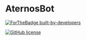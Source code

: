 # AternosBot
[![ForTheBadge built-by-developers](http://ForTheBadge.com/images/badges/built-by-developers.svg)](https://GitHub.com/MrNereof/)

[![GitHub license](https://img.shields.io/badge/License-MIT-brightgreen.svg?style=flat-square)](https://github.com/MrNereof/AternosBot/LICENSE)
